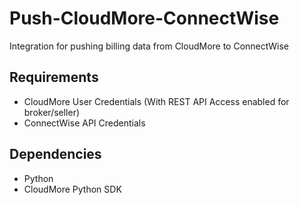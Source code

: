 # Push-CloudMore-ConnectWise
Integration for pushing billing data from CloudMore to ConnectWise

## Requirements

  * CloudMore User Credentials (With REST API Access enabled for broker/seller)
  * ConnectWise API Credentials

## Dependencies

  * Python
  * CloudMore Python SDK
